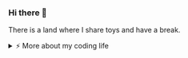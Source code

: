 ### Hi there 👋 

There is a land where I share toys and have a break.

<details>
<summary>⚡️ More about my coding life</summary>
<br />

![Top Langs](https://github-readme-stats.vercel.app/api/top-langs/?username=zheeeng&layout=compact&hide=css,html)

![ST's github stats](https://github-readme-stats.vercel.app/api?username=zheeeng&count_private=true&show_icons=true&theme=onedark)

</details>
